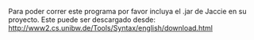 Para poder correr este programa por favor incluya el .jar de Jaccie en su proyecto. Este puede ser descargado desde: 
http://www2.cs.unibw.de/Tools/Syntax/english/download.html
